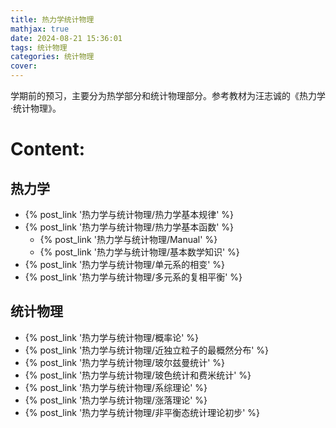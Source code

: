 ```yaml
---
title: 热力学统计物理
mathjax: true
date: 2024-08-21 15:36:01
tags: 统计物理
categories: 统计物理
cover:
---
```

学期前的预习，主要分为热学部分和统计物理部分。参考教材为汪志诚的《热力学·统计物理》。

# Content:

## 热力学
- {% post_link '热力学与统计物理/热力学基本规律' %}
- {% post_link '热力学与统计物理/热力学基本函数' %}
  - {% post_link '热力学与统计物理/Manual' %}
  - {% post_link '热力学与统计物理/基本数学知识' %}
- {% post_link '热力学与统计物理/单元系的相变' %}
- {% post_link '热力学与统计物理/多元系的复相平衡' %}


## 统计物理
- {% post_link '热力学与统计物理/概率论' %}
- {% post_link '热力学与统计物理/近独立粒子的最概然分布' %}
- {% post_link '热力学与统计物理/玻尔兹曼统计' %}
- {% post_link '热力学与统计物理/玻色统计和费米统计' %}
- {% post_link '热力学与统计物理/系综理论' %}
- {% post_link '热力学与统计物理/涨落理论' %}
- {% post_link '热力学与统计物理/非平衡态统计理论初步' %}